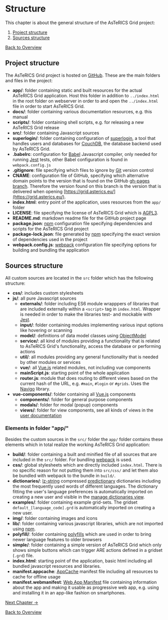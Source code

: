 # Structure

This chapter is about the general structure of the AsTeRICS Grid project:

1. [Project structure](01_structure.md#project-structure)
1. [Sources structure](01_structure.md#sources-structure)

[Back to Overview](README.md)

## Project structure
The AsTeRICS Grid project is hosted on [GitHub](https://github.com/asterics/AsTeRICS-Grid). These are the main folders and files in the project:

* **app/**: folder containing static and built resources for the actual AsTeRICS Grid application. Host this folder in addition to `../index.html` in the root folder on webserver in order to and open the `../index.html` file in order to start AsTeRICS Grid.
* **docs/**: folder containing various documentation resources, e.g. this manual 
* **scripts/**: folder containing shell scripts, e.g. for releasing a new AsTeRICS Grid release
* **src/**: folder containing Javascript sources 
* **superlogin/**: folder containing configuration of [superlogin](https://github.com/sen-su/superlogin), a tool that handles users and databases for [CouchDB](http://couchdb.apache.org/), the database backend used by AsTeRICS Grid.
* **.babelrc**: configuration for [Babel](https://babeljs.io/) Javascript compiler, only needed for running [Jest](https://jestjs.io/) tests, other Babel configuration is found in `webpack.config.js`
* **.gitignore**: file specifying which files to ignore by [Git](https://git-scm.com/) version control
* **CNAME**: configuration file of GitHub, specifying which alternative domain points to the version that is found on the GitHub [gh-pages branch](https://github.com/asterics/AsTeRICS-Grid/tree/gh-pages). Therefore the version found on this branch is the version that is delivered when opening [https://grid.asterics.eu/](https://grid.asterics.eu/).
* **index.html**: entry point of the application, uses resources from the `app/` folder
* **LICENSE**: file specifying the license of AsTeRICS Grid which is [AGPL3](https://www.gnu.org/licenses/agpl-3.0.de.html).
* **README.md**: markdown readme file for the GitHub project page 
* **package.json**: [npm](https://www.npmjs.com/) configuration file specifying dependencies and scripts for the AsTeRICS Grid project
* **package-lock.json**: file generated by [npm](https://www.npmjs.com/) specifying the exact version of dependencies used in the project
* **webpack.config.js**: [webpack](https://webpack.js.org/) configuration file specifying options for building and bundling the application

## Sources structure
All custom sources are located in the `src` folder which has the following structure:

* **css/**: includes custom stylesheets
* **js/**: all pure Javascript sources
    * **externals/**: folder including ES6 module wrapppers of libraries that are included externally within a `<script>` tag in `index.html`. Wrapper is needed in order to make the libraries test- and mockable with [Jest](https://jestjs.io/).
    * **input/**: folder containing modules implementing various input options like hovering or scanning 
    * **model/**: definitions of data model classes using [ObjectModel](https://objectmodel.js.org/)
    * **service/**: all kind of modules providing a functionality that is related to AsTeRICS Grid's functionality, access the database or performing actions
    * **util/**: all modules providing any general functionality that is needed by other modules or services 
    * **vue/**: all [Vue.js](https://vuejs.org/) related modules, not including vue components
    * **mainScript.js**: starting point of the whole application 
    * **router.js**: module that does routing to different views based on the current hash of the URL, e.g. `#main`, `#login` or `#grids`. Uses the [Navigo](https://github.com/krasimir/navigo) library.
* **vue-components/**: folder containing all [Vue.js](https://vuejs.org/) components
    * **components/**: folder for general purpose components
    * **modals/**: folder for modal (popup) components
    * **views/**: folder for view components, see all kinds of views in the [user documentation](../documentation_user/02_navigation.md#navigation-and-basic-functionality)

### Elements in folder "app/"

Besides the custom sources in the `src/` folder the `app/` folder contains these elements which in total realize the working AsTeRICS Grid application:
* **build/**: folder containing a built and minified file of all sources that are included in the `src/` folder. For bundling [webpack](https://webpack.js.org/) is used.
* **css/**: global stylesheets which are directly included `index.html`. There is no specific reason for not putting them into `src/css/` and let them also be bundled with webpack to the bundle in `build/`. 
* **dictionaries/**: [lz-string](http://pieroxy.net/blog/pages/lz-string/index.html) compressed [predictionary](https://github.com/asterics/predictionary) dictionaries including the most frequently used words of different languages. The dictionary fitting the user's language preferences is automatically imported on creating a new user and visible in the [manage dictionaries view](../documentation_user/02_navigation.md#manage-dictionaries-view).
* **examples/**: folder containing example grid-sets. The gridset `default_[language_code].grd` is automatically imported on creating a new user.
* **img/**: folder containing images and icons
* **lib/**: folder containing various javascript libraries, which are not imported using [npm](https://www.npmjs.com/). 
* **polyfill/**: folder containing <a href="https://en.wikipedia.org/wiki/Polyfill_(programming)">polyfills</a> which are used in order to bring newer language features to older browsers
* **simple/**: folder containing a simple version of AsTeRICS Grid which only shows simple buttons which can trigger ARE actions defined in a gridset (`.grd`) file.
* **index.html**: starting point of the application, basic html including all bundled javascript resources and libraries.
* **manifest.appcache**: [AppCache](https://developer.mozilla.org/de/docs/Web/HTML/Using_the_application_cache) manifest file including all resources to cache for offline usage
* **manifest.webmanifest**: [Web App Manifest](https://developer.mozilla.org/en-US/docs/Web/Manifest) file containing information about the app and making it usable as progressive web app, e.g. using and installing it in an app-like fashion on smartphones.

[Next Chapter &#x2192;](02_tools.md)

[Back to Overview](README.md)



